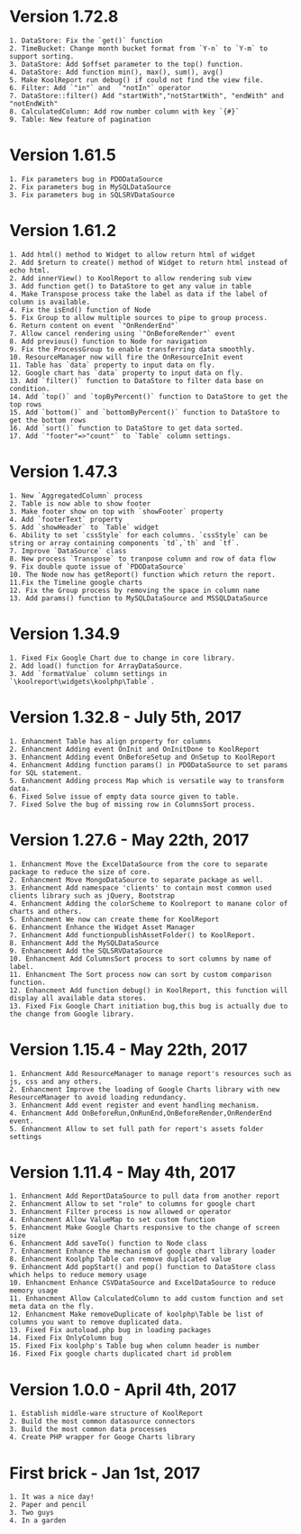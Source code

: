 # Version 1.72.8
    1. DataStore: Fix the `get()` function
    2. TimeBucket: Change month bucket format from `Y-n` to `Y-m` to support sorting.
    3. DataStore: Add $offset parameter to the top() function.
    4. DataStore: Add function min(), max(), sum(), avg()
    5. Make KoolReport run debug() if could not find the view file.
    6. Filter: Add `"in"` and  `"notIn"` operator 
    7. DataStore::filter() Add "startWith","notStartWith", "endWith" and "notEndWith"
    8. CalculatedColumn: Add row number column with key `{#}`
    9. Table: New feature of pagination

# Version 1.61.5
    1. Fix parameters bug in PDODataSource
    2. Fix parameters bug in MySQLDataSource
    3. Fix parameters bug in SQLSRVDataSource

# Version 1.61.2
    1. Add html() method to Widget to allow return html of widget
    2. Add $return to create() method of Widget to return html instead of echo html.
    2. Add innerView() to KoolReport to allow rendering sub view
    3. Add function get() to DataStore to get any value in table
    4. Make Transpose process take the label as data if the label of column is available.
    4. Fix the isEnd() function of Node
    5. Fix Group to allow multiple sources to pipe to group process.
    6. Return content on event `"OnRenderEnd"`
    7. Allow cancel rendering using `"OnBeforeRender"` event
    8. Add previous() function to Node for navigation
    9. Fix the ProcessGroup to enable transferring data smoothly.
    10. ResourceManager now will fire the OnResourceInit event
    11. Table has `data` property to input data on fly.
    12. Google chart has `data` property to input data on fly.
    13. Add `filter()` function to DataStore to filter data base on condition.
    14. Add `top()` and `topByPercent()` function to DataStore to get the top rows
    15. Add `bottom()` and `bottomByPercent()` function to DataStore to get the bottom rows
    16. Add `sort()` function to DataStore to get data sorted.
    17. Add `"footer"=>"count"` to `Table` column settings.

# Version 1.47.3
    1. New `AggregatedColumn` process
    2. Table is now able to show footer
    3. Make footer show on top with `showFooter` property
    4. Add `footerText` property
    5. Add `showHeader` to `Table` widget
    6. Ability to set `cssStyle` for each columns. `cssStyle` can be string or array containing components `td`,`th` and `tf`.
    7. Improve `DataSource` class
    8. New process `Transpose` to tranpose column and row of data flow
    9. Fix double quote issue of `PDODataSource`
    10. The Node now has getReport() function which return the report.
    11.Fix the Timeline google charts
    12. Fix the Group process by removing the space in column name 
    13. Add params() function to MySQLDataSource and MSSQLDataSource 

# Version 1.34.9
    1. Fixed Fix Google Chart due to change in core library.
    2. Add load() function for ArrayDataSource.
    3. Add `formatValue` column settings in `\koolreport\widgets\koolphp\Table`.

# Version 1.32.8 - July 5th, 2017
    1. Enhancment Table has align property for columns
    2. Enhancment Adding event OnInit and OnInitDone to KoolReport
    3. Enhancment Adding event OnBeforeSetup and OnSetup to KoolReport
    4. Enhancment Adding function params() in PDODataSource to set params for SQL statement.
    5. Enhancment Adding process Map which is versatile way to transform data.
    6. Fixed Solve issue of empty data source given to table.
    7. Fixed Solve the bug of missing row in ColumnsSort process.

# Version 1.27.6 - May 22th, 2017

    1. Enhancment Move the ExcelDataSource from the core to separate package to reduce the size of core.
    2. Enhancment Move MongoDataSource to separate package as well.
    3. Enhancment Add namespace 'clients' to contain most common used clients library such as jQuery, Bootstrap
    4. Enhancment Adding the colorScheme to Koolreport to manane color of charts and others.
    5. Enhancment We now can create theme for KoolReport
    6. Enhancment Enhance the Widget Asset Manager
    7. Enhancment Add functionpublishAssetFolder() to KoolReport.
    8. Enhancment Add the MySQLDataSource
    9. Enhancment Add the SQLSRVDataSource
    10. Enhancment Add ColumnsSort process to sort columns by name of label.
    11. Enhancment The Sort process now can sort by custom comparison function.
    12. Enhancment Add function debug() in KoolReport, this function will display all available data stores.
    13. Fixed Fix Google Chart initiation bug,this bug is actually due to the change from Google library.

# Version 1.15.4 - May 22th, 2017

    1. Enhancment Add ResourceManager to manage report's resources such as js, css and any others.
    2. Enhancment Improve the loading of Google Charts library with new ResourceManager to avoid loading redundancy.
    3. Enhancment Add event register and event handling mechanism.
    4. Enhancment Add OnBeforeRun,OnRunEnd,OnBeforeRender,OnRenderEnd event.
    5. Enhancment Allow to set full path for report's assets folder settings

# Version 1.11.4 - May 4th, 2017

    1. Enhancment Add ReportDataSource to pull data from another report
    2. Enhancment Allow to set "role" to columns for google chart
    3. Enhancment Filter process is now allowed or operator
    4. Enhancment Allow ValueMap to set custom function
    5. Enhancment Make Google Charts responsive to the change of screen size
    6. Enhancment Add saveTo() function to Node class
    7. Enhancment Enhance the mechanism of google chart library loader
    8. Enhancment Koolphp Table can remove duplicated value
    9. Enhancment Add popStart() and pop() function to DataStore class which helps to reduce memory usage
    10. Enhancment Enhance CSVDataSource and ExcelDataSource to reduce memory usage
    11. Enhancment Allow CalculatedColumn to add custom function and set meta data on the fly.
    12. Enhancment Make removeDuplicate of koolphp\Table be list of columns you want to remove duplicated data.
    13. Fixed Fix autoload.php bug in loading packages
    14. Fixed Fix OnlyColumn bug
    15. Fixed Fix koolphp's Table bug when column header is number
    16. Fixed Fix google charts duplicated chart id problem

# Version 1.0.0 - April 4th, 2017

    1. Establish middle-ware structure of KoolReport
    2. Build the most common datasource connectors
    3. Build the most common data processes
    4. Create PHP wrapper for Googe Charts library

# First brick - Jan 1st, 2017

    1. It was a nice day!
    2. Paper and pencil
    3. Two guys
    4. In a garden